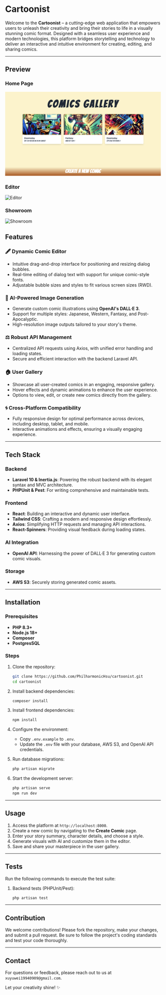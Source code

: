 # Cartoonist

Welcome to the **Cartoonist** – a cutting-edge web application that empowers users to unleash their creativity and bring their stories to life in a visually stunning comic format. Designed with a seamless user experience and modern technologies, this platform bridges storytelling and technology to deliver an interactive and intuitive environment for creating, editing, and sharing comics.

---

## Preview

### Home Page
![Index](assets/index.png)

### Editor 
![Editor](assets/editor.png)

### Showroom
![Showroom](assets/showroom.png)

## Features

### 🖋️ **Dynamic Comic Editor**
- Intuitive drag-and-drop interface for positioning and resizing dialog bubbles.
- Real-time editing of dialog text with support for unique comic-style fonts.
- Adjustable bubble sizes and styles to fit various screen sizes (RWD).

### 🎨 **AI-Powered Image Generation**
- Generate custom comic illustrations using **OpenAI's DALL·E 3**.
- Support for multiple styles: Japanese, Western, Fantasy, and Post-Apocalyptic.
- High-resolution image outputs tailored to your story's theme.

### ⚖️ **Robust API Management**
- Centralized API requests using Axios, with unified error handling and loading states.
- Secure and efficient interaction with the backend Laravel API.

### 🏠 **User Gallery**
- Showcase all user-created comics in an engaging, responsive gallery.
- Hover effects and dynamic animations to enhance the user experience.
- Options to view, edit, or create new comics directly from the gallery.

### 🌀 **Cross-Platform Compatibility**
- Fully responsive design for optimal performance across devices, including desktop, tablet, and mobile.
- Interactive animations and effects, ensuring a visually engaging experience.

---

## Tech Stack

### Backend
- **Laravel 10 & Inertia.js**: Powering the robust backend with its elegant syntax and MVC architecture.
- **PHPUnit & Pest**: For writing comprehensive and maintainable tests.

### Frontend
- **React**: Building an interactive and dynamic user interface.
- **Tailwind CSS**: Crafting a modern and responsive design effortlessly.
- **Axios**: Simplifying HTTP requests and managing API interactions.
- **React-Spinners**: Providing visual feedback during loading states.

### AI Integration
- **OpenAI API**: Harnessing the power of DALL·E 3 for generating custom comic visuals.

### Storage
- **AWS S3**: Securely storing generated comic assets.

---

## Installation

### Prerequisites
- **PHP 8.3+**
- **Node.js 18+**
- **Composer**
- **PostgresSQL**

### Steps

1. Clone the repository:
   ```bash
   git clone https://github.com/PhilharmonicHsu/cartoonist.git
   cd cartoonist
   ```

2. Install backend dependencies:
   ```bash
   composer install
   ```

3. Install frontend dependencies:
   ```bash
   npm install
   ```

4. Configure the environment:
    - Copy `.env.example` to `.env`.
    - Update the `.env` file with your database, AWS S3, and OpenAI API credentials.

5. Run database migrations:
   ```bash
   php artisan migrate
   ```

6. Start the development server:
   ```bash
   php artisan serve
   npm run dev
   ```
---

## Usage

1. Access the platform at `http://localhost:8000`.
2. Create a new comic by navigating to the **Create Comic** page.
3. Enter your story summary, character details, and choose a style.
4. Generate visuals with AI and customize them in the editor.
5. Save and share your masterpiece in the user gallery.

---

## Tests

Run the following commands to execute the test suite:

1. Backend tests (PHPUnit/Pest):
   ```bash
   php artisan test
   ```

---

## Contribution

We welcome contributions! Please fork the repository, make your changes, and submit a pull request. Be sure to follow the project's coding standards and test your code thoroughly.

---

## Contact

For questions or feedback, please reach out to us at `xuyuwei19940909@gmail.com`.

Let your creativity shine! ✨

